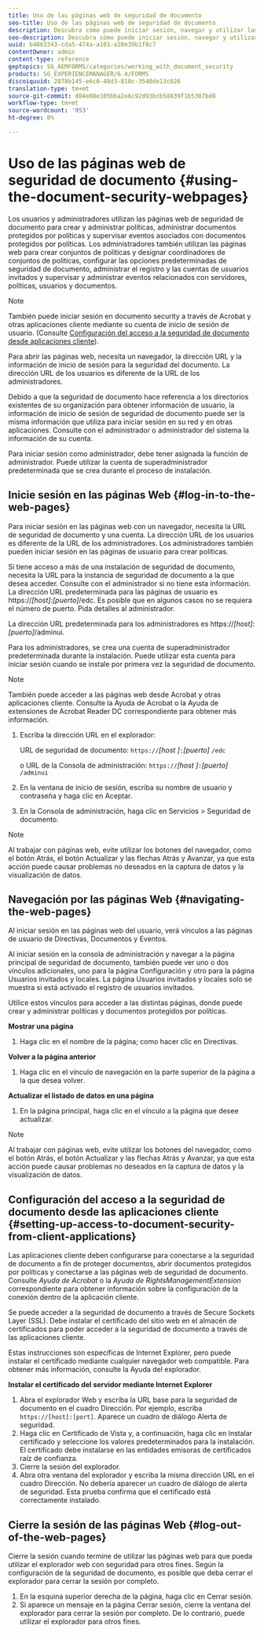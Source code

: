 ```yaml
---
title: Uso de las páginas web de seguridad de documento
seo-title: Uso de las páginas web de seguridad de documento
description: Descubra cómo puede iniciar sesión, navegar y utilizar las páginas web de seguridad de documento.
seo-description: Descubra cómo puede iniciar sesión, navegar y utilizar las páginas web de seguridad de documento.
uuid: b4863343-cda5-474a-a101-a20e39b1f8c7
contentOwner: admin
content-type: reference
geptopics: SG_AEMFORMS/categories/working_with_document_security
products: SG_EXPERIENCEMANAGER/6.4/FORMS
discoiquuid: 2878b145-e6c0-48d3-810c-3540de13c826
translation-type: tm+mt
source-git-commit: d04e08e105bba2e6c92d93bcb58839f1b5307bd8
workflow-type: tm+mt
source-wordcount: '953'
ht-degree: 0%

---
```



# Uso de las páginas web de seguridad de documento {#using-the-document-security-webpages}

Los usuarios y administradores utilizan las páginas web de seguridad de documento para crear y administrar políticas, administrar documentos protegidos por políticas y supervisar eventos asociados con documentos protegidos por políticas. Los administradores también utilizan las páginas web para crear conjuntos de políticas y designar coordinadores de conjuntos de políticas, configurar las opciones predeterminadas de seguridad de documento, administrar el registro y las cuentas de usuarios invitados y supervisar y administrar eventos relacionados con servidores, políticas, usuarios y documentos.

>[!NOTE]
>
>También puede iniciar sesión en documento security a través de Acrobat y otras aplicaciones cliente mediante su cuenta de inicio de sesión de usuario. (Consulte [Configuración del acceso a la seguridad de documento desde aplicaciones cliente](using-document-security-web-pages.md#setting-up-access-to-document-security-from-client-applications)).

Para abrir las páginas web, necesita un navegador, la dirección URL y la información de inicio de sesión para la seguridad del documento. La dirección URL de los usuarios es diferente de la URL de los administradores.

Debido a que la seguridad de documento hace referencia a los directorios existentes de su organización para obtener información de usuario, la información de inicio de sesión de seguridad de documento puede ser la misma información que utiliza para iniciar sesión en su red y en otras aplicaciones. Consulte con el administrador o administrador del sistema la información de su cuenta.

Para iniciar sesión como administrador, debe tener asignada la función de administrador. Puede utilizar la cuenta de superadministrador predeterminada que se crea durante el proceso de instalación.

## Inicie sesión en las páginas Web {#log-in-to-the-web-pages}

Para iniciar sesión en las páginas web con un navegador, necesita la URL de seguridad de documento y una cuenta. La dirección URL de los usuarios es diferente de la URL de los administradores. Los administradores también pueden iniciar sesión en las páginas de usuario para crear políticas.

Si tiene acceso a más de una instalación de seguridad de documento, necesita la URL para la instancia de seguridad de documento a la que desea acceder. Consulte con el administrador si no tiene esta información. La dirección URL predeterminada para las páginas de usuario es https://*[host]*:*[puerto]*/edc. Es posible que en algunos casos no se requiera el número de puerto. Pida detalles al administrador.

La dirección URL predeterminada para los administradores es https://*[host]*:*[puerto]*/adminui.

Para los administradores, se crea una cuenta de superadministrador predeterminada durante la instalación. Puede utilizar esta cuenta para iniciar sesión cuando se instale por primera vez la seguridad de documento.

>[!NOTE]
>
>También puede acceder a las páginas web desde Acrobat y otras aplicaciones cliente. Consulte la Ayuda de Acrobat o la Ayuda de extensiones de Acrobat Reader DC correspondiente para obtener más información.

1. Escriba la dirección URL en el explorador:

   URL de seguridad de documento: `https://`*[host ]*`:`*[puerto]* `/edc`

   o URL de la Consola de administración: `https://`*[host ]*`:`*[puerto]* `/adminui`

1. En la ventana de inicio de sesión, escriba su nombre de usuario y contraseña y haga clic en Aceptar.
1. En la Consola de administración, haga clic en Servicios > Seguridad de documento.

>[!NOTE]
>
>Al trabajar con páginas web, evite utilizar los botones del navegador, como el botón Atrás, el botón Actualizar y las flechas Atrás y Avanzar, ya que esta acción puede causar problemas no deseados en la captura de datos y la visualización de datos.

## Navegación por las páginas Web {#navigating-the-web-pages}

Al iniciar sesión en las páginas web del usuario, verá vínculos a las páginas de usuario de Directivas, Documentos y Eventos.

Al iniciar sesión en la consola de administración y navegar a la página principal de seguridad de documento, también puede ver uno o dos vínculos adicionales, uno para la página Configuración y otro para la página Usuarios invitados y locales. La página Usuarios invitados y locales solo se muestra si está activado el registro de usuarios invitados.

Utilice estos vínculos para acceder a las distintas páginas, donde puede crear y administrar políticas y documentos protegidos por políticas.

**Mostrar una página**

1. Haga clic en el nombre de la página; como hacer clic en Directivas.

**Volver a la página anterior**

1. Haga clic en el vínculo de navegación en la parte superior de la página a la que desea volver.

**Actualizar el listado de datos en una página**

1. En la página principal, haga clic en el vínculo a la página que desee actualizar.

>[!NOTE]
>
>Al trabajar con páginas web, evite utilizar los botones del navegador, como el botón Atrás, el botón Actualizar y las flechas Atrás y Avanzar, ya que esta acción puede causar problemas no deseados en la captura de datos y la visualización de datos.

## Configuración del acceso a la seguridad de documento desde las aplicaciones cliente {#setting-up-access-to-document-security-from-client-applications}

Las aplicaciones cliente deben configurarse para conectarse a la seguridad de documento a fin de proteger documentos, abrir documentos protegidos por políticas y conectarse a las páginas web de seguridad de documento. Consulte *Ayuda de Acrobat* o la *Ayuda de RightsManagementExtension* correspondiente para obtener información sobre la configuración de la conexión dentro de la aplicación cliente.

Se puede acceder a la seguridad de documento a través de Secure Sockets Layer (SSL). Debe instalar el certificado del sitio web en el almacén de certificados para poder acceder a la seguridad de documento a través de las aplicaciones cliente.

<!-- Fix broken link See Configuring SSL for information on SSL.-->

Estas instrucciones son específicas de Internet Explorer, pero puede instalar el certificado mediante cualquier navegador web compatible. Para obtener más información, consulte la Ayuda del explorador.

**Instalar el certificado del servidor mediante Internet Explorer**

1. Abra el explorador Web y escriba la URL base para la seguridad de documento en el cuadro Dirección. Por ejemplo, escriba `https://[host]:[port]`. Aparece un cuadro de diálogo Alerta de seguridad.
1. Haga clic en Certificado de Vista y, a continuación, haga clic en Instalar certificado y seleccione los valores predeterminados para la instalación. El certificado debe instalarse en las entidades emisoras de certificados raíz de confianza.
1. Cierre la sesión del explorador.
1. Abra otra ventana del explorador y escriba la misma dirección URL en el cuadro Dirección. No debería aparecer un cuadro de diálogo de alerta de seguridad. Esta prueba confirma que el certificado está correctamente instalado.

## Cierre la sesión de las páginas Web {#log-out-of-the-web-pages}

Cierre la sesión cuando termine de utilizar las páginas web para que pueda utilizar el explorador web con seguridad para otros fines. Según la configuración de la seguridad de documento, es posible que deba cerrar el explorador para cerrar la sesión por completo.

1. En la esquina superior derecha de la página, haga clic en Cerrar sesión.
1. Si aparece un mensaje en la página Cerrar sesión, cierre la ventana del explorador para cerrar la sesión por completo. De lo contrario, puede utilizar el explorador para otros fines.

